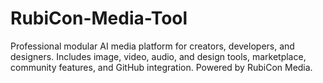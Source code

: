 # RubiCon-Media-Tool
Professional modular AI media platform for creators, developers, and designers. Includes image, video, audio, and design tools, marketplace, community features, and GitHub integration. Powered by RubiCon Media.
